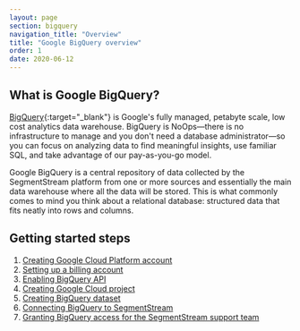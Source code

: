 ```yaml
---
layout: page
section: bigquery
navigation_title: "Overview"
title: "Google BigQuery overview"
order: 1
date: 2020-06-12
---
```


## What is Google BigQuery?

[BigQuery](https://cloud.google.com/bigquery){:target="_blank"} is Google's fully managed, petabyte scale, low cost analytics data warehouse. BigQuery is NoOps—there is no infrastructure to manage and you don't need a database administrator—so you can focus on analyzing data to find meaningful insights, use familiar SQL, and take advantage of our pay-as-you-go model.

Google BigQuery is a central repository of data collected by the SegmentStream platform from one or more sources and essentially the main data warehouse where all the data will be stored. This is what commonly comes to mind you think about a relational database: structured data that fits neatly into rows and columns.

## Getting started steps

1. [Creating Google Cloud Platform account](creating-gcp-account)
2. [Setting up a billing account](enabling-billing)
3. [Enabling BigQuery API](enabling-bigquery-api)
4. [Creating Google Cloud project](creating-gcp-project)
5. [Creating BigQuery dataset](creating-bigquery-dataset)
6. [Connecting BigQuery to SegmentStream](connecting-bigquery)
7. [Granting BigQuery access for the SegmentStream support team](bigquery-access)
